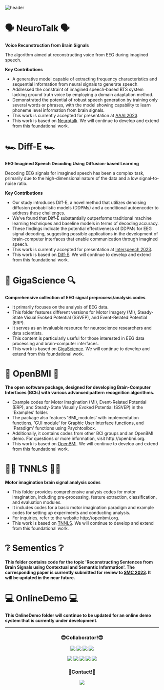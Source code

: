 ![header](https://capsule-render.vercel.app/api?type=waving&color=auto&height=300&section=header&text=AIHub&fontColor=3C3C1F&fontSize=90&animation=fadeIn&fontAlignY=38&desc=%20AI%20Innovation%20Hub%20BCI%20Project&descAlignY=51&descAlign=62)

<div align=left>
<h1>🗣️ NeuroTalk 🗣️</h1>
	<b>Voice Reconstruction from Brain Signals</b>
		<p>The algorithm aimed at reconstructing voice from EEG during imagined speech.</p>
	<b>Key Contributions</b>
		<ul>
			<li>A generative model capable of extracting frequency characteristics and sequential information from neural signals to generate speech.</li>
			<li>Addressed the constraint of imagined speech-based BTS system lacking ground truth voice by employing a domain adaptation method.</li>
			<li>Demonstrated the potential of robust speech generation by training only several words or phrases, with the model showing capability to learn 				phoneme level information from brain signals.</li>
			<li>This work is currently accepted for presentation at <a href="https://aaai-23.aaai.org/">AAAI 2023</a>.</li>
			<li>This work is based on <a href="https://github.com/youngeun1209/NeuroTalk">Neurotalk</a>. We will continue to develop and extend from this foundational work.</li>
		</ul>
</div>

<div align=left>
	<h1>🏎️ Diff-E 🏎️</h1>
		<b>EEG Imagined Speech Decoding Using Diffusion-based Learning </b>
			<p>Decoding EEG signals for imagined speech has been a complex task, primarily due to the high-dimensional nature of the data and a low signal-to-noise ratio.</p>
		<b>Key Contributions</b>
			<ul>
				<li>Our study introduces Diff-E, a novel method that utilizes denoising diffusion probabilistic models (DDPMs) and a conditional 						autoencoder to address these challenges.</li>
				<li>We've found that Diff-E substantially outperforms traditional machine learning techniques and baseline models in terms of decoding 					accuracy.</li> 
				<li>These findings indicate the potential effectiveness of DDPMs for EEG signal decoding, suggesting possible applications in the 						development of brain-computer interfaces that enable communication through imagined speech.</li>
				<li>This work is currently accepted for presentation at <a href="https://www.interspeech2023.org/">Interspeech 2023</a>.</li>
				<li>This work is based on <a href="https://github.com/diffe2023/Diff-E">Diff-E</a>. We will continue to develop and extend from this foundational work.</li>
			</ul>
</div>

<div align=left>
	<h1>🔎 GigaScience 🔍</h1>
		<b>Comprehensive collection of EEG signal preprocess/analysis codes</b>
			<ul>
				<li>It primarily focuses on the analysis of EEG data.</li>
				<li>This folder features different versions for Motor Imagery (MI), Steady-State Visual Evoked Potential (SSVEP), and Event-Related Potential (ERP).</li>
				<li>It serves as an invaluable resource for neuroscience researchers and data scientists.</li>
				<li>This content is particularly useful for those interested in EEG data processing and brain-computer interfaces.</li>
				<li>This work is based on <a href="https://github.com/PatternRecognition/OpenBMI/tree/master/GigaScience">GigaScience</a>. We will continue to develop and extend from this foundational work.</li>
			</ul>
</div>

<div align=left>
	<h1>🧠 OpenBMI 🧠</h1>
		<b>The open software package, designed for developing Brain-Computer Interfaces (BCIs) with various advanced pattern recognition algorithms.</b>
		<ul>
			<li>Example codes for Motor Imagination (MI), Event-Related Potential (ERP), and Steady-State Visually Evoked 				Potential (SSVEP) in the 'Examples' folder.</li>
			<li>The package also features 'BMI_modules' with implementation functions, 'GUI module' for Graphic User Interface functions, and 'Paradigm' 					functions using Psychtoolbox.</li>
			<li>Additionally, it contains codes from other BCI groups and an OpenBMI demo. For questions or more information, visit http://openbmi.org.</li>
			<li>This work is based on <a href="https://github.com/PatternRecognition/OpenBMI">OpenBMI</a>. We will continue to develop and extend from this foundational work.</li>
		</ul>
</div>

<div align=left>
	<h1>🏊‍♀️ TNNLS 🏊‍♀️</h1>
		<b>Motor imagination brain signal analysis codes</b>
			<ul>
				<li>This folder provides comprehensive analysis codes for motor imagination, including pre-processing, feature extraction, 							classification, and evaluation modules.</li>
				<li>It includes codes for a basic motor imagination paradigm and example codes for setting up experiments and conducting analysis.</li>
				<li>For inquiries, refer to the website http://openbmi.org.</li>
				<li>This work is based on <a href="https://github.com/PatternRecognition/OpenBMI/tree/master/TNNLS">TNNLS</a>. We will continue to develop and extend from this foundational work.</li>
			</ul>
</div>
				
<div align=left>
	<h1>❔ Sementics ❔</h1>
		<b>This folder contains code for the topic 'Reconstructing Sentences from Brain Signals using Contextual and Semantic Information'. The corresponding paper is currently submitted for review to <a href="https://ieeesmc2023.org/">SMC 2023</a>. It will be updated in the near future.</b>
			<ul>
			</ul>
</div>

<div align=left>
	<h1>💻 OnlineDemo 💻</h1>
		<b>This OnlineDemo folder will continue to be updated for an online demo system that is currently under development.</b>
			<ul>
			</ul>
</div>
<hr>
<div align=center>
	<h3>😎Collaborator!😎</h3>
		<p>
			<a href="https://github.com/SeoHyunLee-KU" target="_blank"><img src="https://img.shields.io/badge/S.-H. Lee-41454A?style=plastic&logo=aerlingus&logoColor=FF6347"/></a>
			<a href="https://github.com/yorgoon" target="_blank"><img src="https://img.shields.io/badge/S. Kim-41454A?style=plastic&logo=aerlingus&logoColor=4169E1"/></a>
			<a href="https://github.com/youngeun1209" target="_blank"><img src="https://img.shields.io/badge/Y.-E. Lee-41454A?style=plastic&logo=aerlingus&logoColor=3CB371"/></a>
			<a href="https://github.com/ByungKwanKo" target="_blank"><img src="https://img.shields.io/badge/B.-K. Ko-41454A?style=plastic&logo=aerlingus&logoColor=FFD700"/></a>
		</p>
		<p>
			<a href="https://github.com/jiwonLee-KU" target="_blank"><img src="https://img.shields.io/badge/J.-W. Lee-41454A?style=plastic&logo=aerlingus&logoColor=9370DB"/></a>
			<a href="https://github.com/2jungsun" target="_blank"><img src="https://img.shields.io/badge/J.-S. Lee-41454A?style=plastic&logo=aerlingus&logoColor=FF7F50"/></a>
			<a href="https://github.com/rlawnsdud99" target="_blank"><img src="https://img.shields.io/badge/J.-Y. Kim-41454A?style=plastic&logo=aerlingus&logoColor=87CEFA"/></a>
			<a href="https://github.com/park-jiha" target="_blank"><img src="https://img.shields.io/badge/J.-H. Park-41454A?style=plastic&logo=aerlingus&logoColor=32CD32"/></a>
			<a href="https://github.com/deokseonKim" target="_blank"><img src="https://img.shields.io/badge/D.-S. Kim-41454A?style=plastic&logo=aerlingus&logoColor=F08080"/></a>
		</p>
</div>

<div align=center>
	<h3>🚀Contact!🚀</h3>
		<p>
			<a href="mailto:j_y_kim@korea.ac.kr" target="_blank"><img src="https://img.shields.io/badge/j_y_kim@korea.ac.kr-41454A?style=plastic&logo=naver&logoColor=#03C75A"/></a>
		</p>
</div>

